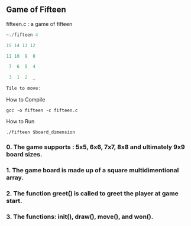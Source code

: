 ## Game of Fifteen

fifteen.c : a game of fifteen
```javascript
~./fifteen 4

15 14 13 12

11 10  9  8

 7  6  5  4

 3  1  2  _
 
Tile to move:
```

How to Compile
```
gcc -o fifteen -c fifteen.c
```
How to Run 
```
./fifteen $board_dimension
```

### 0. The game supports  : 5x5, 6x6, 7x7, 8x8 and ultimately 9x9 board sizes.
### 1. The game board is made up of a square multidimentional array.
### 2. The function greet() is called to greet the player at game start.
### 3. The functions: init(), draw(), move(), and won().
